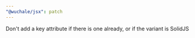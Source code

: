 ```yaml
---
"@wuchale/jsx": patch
---
```


Don't add a key attribute if there is one already, or if the variant is SolidJS
